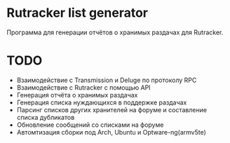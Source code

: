 # Rutracker list generator

Программа для генерации отчётов о хранимых раздачах для Rutracker.

# TODO

- Взаимодействие с Transmission и Deluge по протоколу RPC
- Взаимодействие с Rutracker с помощью API
- Генерация отчёта о хранимых раздачах
- Генерация списка нуждающихся в поддержке раздачах
- Парсинг списков других хранителей на форуме и составление списка дубликатов
- Обновление сообщений со списками на форуме
- Автомтизация сборки под Arch, Ubuntu и Optware-ng(armv5te)
